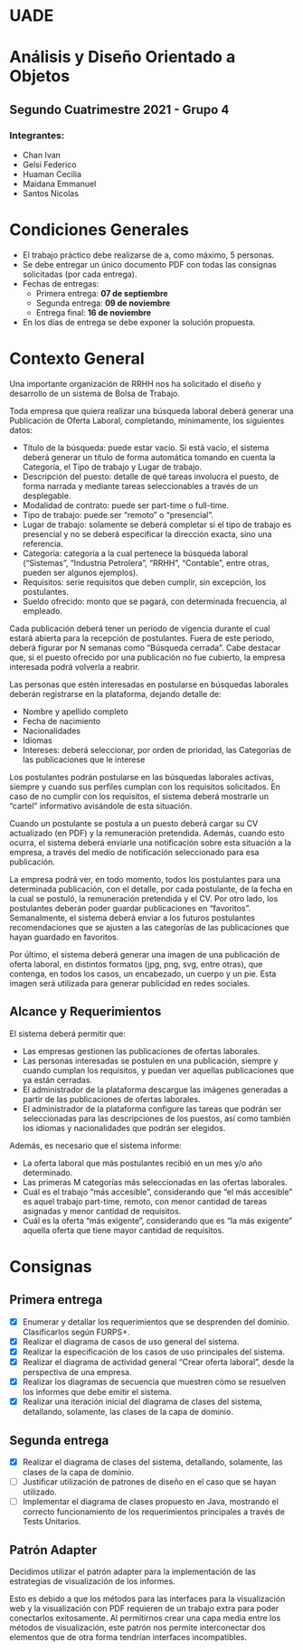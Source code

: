 
# UADE
# Análisis y Diseño Orientado a Objetos
## Segundo Cuatrimestre 2021 - Grupo 4
### Integrantes:
* Chan Ivan
* Gelsi Federico
* Huaman Cecilia
* Maidana Emmanuel
* Santos Nicolas

# Condiciones Generales
* El trabajo práctico debe realizarse de a, como máximo, 5 personas.
* Se debe entregar un único documento PDF con todas las consignas solicitadas (por cada entrega).
* Fechas de entregas:
  * Primera entrega: **07 de septiembre**
  * Segunda entrega: **09 de noviembre**
  * Entrega final: **16 de noviembre**
* En los días de entrega se debe exponer la solución propuesta.

# Contexto General

Una importante organización de RRHH nos ha solicitado el diseño y
desarrollo de un sistema de Bolsa de Trabajo.

Toda empresa que quiera realizar una búsqueda laboral deberá generar una
Publicación de Oferta Laboral, completando, mínimamente, los siguientes
datos:

* Título de la búsqueda: puede estar vacío. Si está vacío, el sistema deberá generar un título de forma
automática tomando en cuenta la Categoría, el Tipo de trabajo y Lugar de trabajo.
* Descripción del puesto: detalle de qué tareas involucra el puesto, de forma narrada y mediante tareas
seleccionables a través de un desplegable.
* Modalidad de contrato: puede ser part-time o full-time.
* Tipo de trabajo: puede ser “remoto” o “presencial”.
* Lugar de trabajo: solamente se deberá completar si el tipo de trabajo es presencial y no se deberá
especificar la dirección exacta, sino una referencia.
* Categoría: categoría a la cual pertenece la búsqueda laboral (“Sistemas”, “Industria Petrolera”,
“RRHH”, “Contable”, entre otras, pueden ser algunos ejemplos).
* Requisitos: serie requisitos que deben cumplir, sin excepción, los postulantes.
* Sueldo ofrecido: monto que se pagará, con determinada frecuencia, al empleado.

Cada publicación deberá tener un periodo de vigencia durante el cual estará abierta para la recepción de
postulantes. Fuera de este periodo, deberá figurar por N semanas como “Búsqueda cerrada”. Cabe destacar
que, si el puesto ofrecido por una publicación no fue cubierto, la empresa interesada podrá volverla a reabrir.

Las personas que estén interesadas en postularse en búsquedas laborales deberán registrarse en la
plataforma, dejando detalle de:

* Nombre y apellido completo
* Fecha de nacimiento
* Nacionalidades 
* Idiomas 
* Intereses: deberá seleccionar, por orden de prioridad, las Categorías de las publicaciones que le
  interese

Los postulantes podrán postularse en las búsquedas laborales activas, siempre y cuando sus perfiles cumplan
con los requisitos solicitados. En caso de no cumplir con los requisitos, el sistema deberá mostrarle un “cartel”
informativo avisándole de esta situación.

Cuando un postulante se postula a un puesto deberá cargar su CV actualizado (en PDF) y la remuneración
pretendida. Además, cuando esto ocurra, el sistema deberá enviarle una notificación sobre esta situación a la
empresa, a través del medio de notificación seleccionado para esa publicación.

La empresa podrá ver, en todo momento, todos los postulantes para una determinada publicación, con el
detalle, por cada postulante, de la fecha en la cual se postuló, la remuneración pretendida y el CV.
Por otro lado, los postulantes deberán poder guardar publicaciones en “favoritos”. Semanalmente, el sistema
deberá enviar a los futuros postulantes recomendaciones que se ajusten a las categorías de las publicaciones
que hayan guardado en favoritos.

Por último, el sistema deberá generar una imagen de una publicación de oferta laboral, en distintos formatos
(jpg, png, svg, entre otras), que contenga, en todos los casos, un encabezado, un cuerpo y un pie. Esta imagen
será utilizada para generar publicidad en redes sociales.

## Alcance y Requerimientos

El sistema deberá permitir que:
* Las empresas gestionen las publicaciones de ofertas laborales.
* Las personas interesadas se postulen en una publicación, siempre y cuando cumplan los requisitos, y
puedan ver aquellas publicaciones que ya están cerradas.
* El administrador de la plataforma descargue las imágenes generadas a partir de las publicaciones de
ofertas laborales.
* El administrador de la plataforma configure las tareas que podrán ser seleccionadas para las
descripciones de los puestos, así como también los idiomas y nacionalidades que podrán ser elegidos.

Además, es necesario que el sistema informe:
* La oferta laboral que más postulantes recibió en un mes y/o año determinado.
* Las primeras M categorías más seleccionadas en las ofertas laborales.
* Cuál es el trabajo “más accesible”, considerando que “el más accesible” es aquel trabajo part-time, 
remoto, con menor cantidad de tareas asignadas y menor cantidad de requisitos. 
* Cuál es la oferta “más exigente”, considerando que es “la más exigente” aquella oferta que tiene 
mayor cantidad de requisitos.

# Consignas

## Primera entrega
- [x] Enumerar y detallar los requerimientos que se desprenden del dominio. Clasificarlos según
FURPS+.
- [x] Realizar el diagrama de casos de uso general del sistema.
- [x] Realizar la especificación de los casos de uso principales del sistema.
- [x] Realizar el diagrama de actividad general “Crear oferta laboral”, desde la perspectiva de una
empresa.
- [x] Realizar los diagramas de secuencia que muestren cómo se resuelven los informes que debe
emitir el sistema.
- [x] Realizar una iteración inicial del diagrama de clases del sistema, detallando, solamente, las
clases de la capa de dominio.

## Segunda entrega
- [x] Realizar el diagrama de clases del sistema, detallando, solamente, las clases de la capa de
dominio.
- [ ] Justificar utilización de patrones de diseño en el caso que se hayan utilizado.
- [ ] Implementar el diagrama de clases propuesto en Java, mostrando el correcto funcionamiento
de los requerimientos principales a través de Tests Unitarios.

## Patrón Adapter
Decidimos utilizar el patrón adapter para la implementación de las estrategias de visualización de los informes.

Esto es debido a que los métodos para las interfaces para la visualización web y la visualización con PDF requieren
de un trabajo extra para poder conectarlos exitosamente. Al permitirnos crear una capa media entre los métodos de 
visualización, este patrón nos permite interconectar dos elementos que de otra forma tendrían interfaces incompatibles.